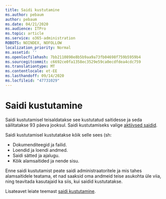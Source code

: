 ```yaml
---
title: Saidi kustutamine
ms.author: pebaum
author: pebaum
ms.date: 04/21/2020
ms.audience: ITPro
ms.topic: article
ms.service: o365-administration
ROBOTS: NOINDEX, NOFOLLOW
localization_priority: Normal
ms.assetid: ''
ms.openlocfilehash: 7bb2110898e8b5b9aa9a73fb04698f759b5959b4
ms.sourcegitcommit: c6692ce0fa1358ec3529e59ca0ecdfdea4cdc759
ms.translationtype: MT
ms.contentlocale: et-EE
ms.lasthandoff: 09/14/2020
ms.locfileid: "47731029"
---
```

# <a name="delete-a-site"></a>Saidi kustutamine

Saidi kustutamisel teisaldatakse see kustutatud saitidesse ja seda säilitatakse 93 päeva jooksul. Saidi kustutamiseks valige [aktiivsed saidid](https://admin.microsoft.com/sharepoint?page=sitemanagement&modern=true). 

Saidi kustutamisel kustutatakse kõik selle sees (sh:

- Dokumenditeegid ja failid.
- Loendid ja loendi andmed.
- Saidi sätted ja ajalugu.
- Kõik alamsaitided ja nende sisu.

Enne saidi kustutamist peate saidi administraatoritele ja mis tahes alamsaitidele teatama, et nad saaksid oma andmeid teise asukohta üle viia, ning teavitada kasutajaid ka siis, kui saidid kustutatakse.

Lisateavet leiate teemast [saidi kustutamine](https://docs.microsoft.com/sharepoint/delete-site-collection).
